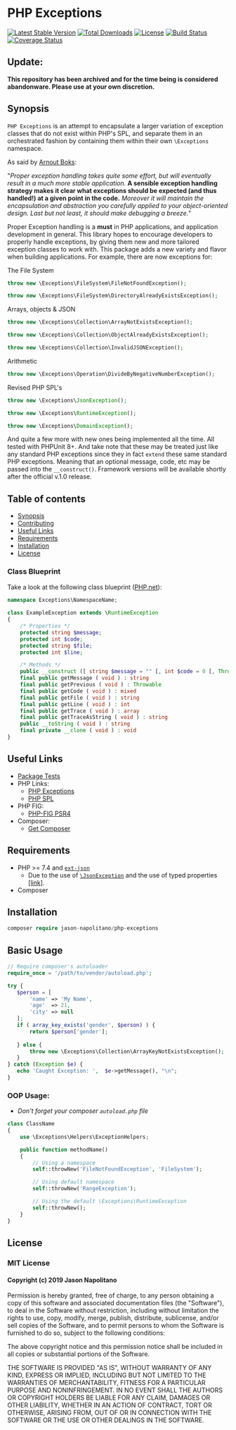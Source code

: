 # PHP Exceptions

[![Latest Stable Version](https://poser.pugx.org/jason-napolitano/php-exceptions/version)](https://packagist.org/packages/jason-napolitano/php-exceptions)
[![Total Downloads](https://poser.pugx.org/jason-napolitano/php-exceptions/downloads)](https://packagist.org/packages/jason-napolitano/php-exceptions)
[![License](https://poser.pugx.org/jason-napolitano/php-exceptions/license)](https://packagist.org/packages/jason-napolitano/php-exceptions)
[![Build Status](https://travis-ci.com/jason-napolitano/PHP-Exceptions.svg?branch=master)](https://travis-ci.com/jason-napolitano/PHP-Exceptions)
[![Coverage Status](https://coveralls.io/repos/github/jason-napolitano/PHP-Exceptions/badge.svg?branch=master)](https://coveralls.io/github/jason-napolitano/PHP-Exceptions?branch=development)

## Update:
**This repository has been archived and for the time being is considered abandonware. Please use at your own discretion.**

## Synopsis
`PHP Exceptions` is an attempt to encapsulate a larger variation of exception classes that do not exist 
within PHP's SPL, and separate them in an orchestrated fashion by containing them within their own 
`\Exceptions` namespace.

As said by [Arnout Boks](https://www.moxio.com/blog/34/best-practices-for-php-exception-handling):

"_Proper exception handling takes quite some effort, but will eventually result in a much more stable 
application._ **A sensible exception handling strategy makes it clear what exceptions should be expected 
(and thus handled!) at a given point in the code.** _Moreover it will maintain the encapsulation and 
abstraction you carefully applied to your object-oriented design. Last but not least, it should make 
debugging a breeze._"

Proper Exception handling is a **must** in PHP applications, and application development in general. 
This library hopes to encourage developers to properly handle exceptions, by giving them new and more 
tailored exception classes to work with. This package adds a new variety and flavor when
building applications. For example, there are now exceptions for:

The File System
```php
throw new \Exceptions\FileSystem\FileNotFoundException();
```
```php
throw new \Exceptions\FileSystem\DirectoryAlreadyExistsException();
```

Arrays, objects & JSON
```php
throw new \Exceptions\Collection\ArrayNotExistsException();
```
```php
throw new \Exceptions\Collection\ObjectAlreadyExistsException();
```
```php
throw new \Exceptions\Collection\InvalidJSONException();
```

Arithmetic
```php
throw new \Exceptions\Operation\DivideByNegativeNumberException();
```

Revised PHP SPL's
```php
throw new \Exceptions\JsonException();
```
```php
throw new \Exceptions\RuntimeException();
```
```php
throw new \Exceptions\DomainException();
```

And quite a few more with new ones being implemented all the time. All tested with PHPUnit 8+. And take 
note that these may be treated just like any standard PHP exceptions since they in fact `extend` these same
standard PHP exceptions. Meaning that an optional message, code, etc may be passed into the `__construct()`.
Framework versions will be available shortly after the official v.1.0 release.

## Table of contents
 - [Synopsis](https://github.com/jason-napolitano/PHP-Exceptions/blob/master/README.md#synopsis)
 - [Contributing](https://github.com/jason-napolitano/PHP-Exceptions/blob/master/CONTRIBUTING.md)
 - [Useful Links](https://github.com/jason-napolitano/PHP-Exceptions/blob/master/README.md#useful-links)
 - [Requirements](https://github.com/jason-napolitano/PHP-Exceptions/blob/master/README.md#requirements)
 - [Installation](https://github.com/jason-napolitano/PHP-Exceptions/blob/master/README.md#installation)
 - [License](https://github.com/jason-napolitano/PHP-Exceptions/blob/master/README.md#license)
 
### Class Blueprint
Take a look at the following class blueprint ([PHP.net](https://www.php.net/manual/en/class.exception.php)):

```php
namespace Exceptions\NamespaceName;
    
class ExampleException extends \RuntimeException
{
    /* Properties */
    protected string $message;
    protected int $code;
    protected string $file;
    protected int $line;

    /* Methods */
    public __construct ([ string $message = "" [, int $code = 0 [, Throwable $previous = NULL ]]] )
    final public getMessage ( void ) : string
    final public getPrevious ( void ) : Throwable
    final public getCode ( void ) : mixed
    final public getFile ( void ) : string
    final public getLine ( void ) : int
    final public getTrace ( void ) : array
    final public getTraceAsString ( void ) : string
    public __toString ( void ) : string
    final private __clone ( void ) : void
}

```

## Useful Links
 - [Package Tests](https://github.com/jason-napolitano/PHP-Exceptions/tree/master/tests)
 - PHP Links:
   - [PHP Exceptions](https://www.php.net/manual/en/language.exceptions.php)
   - [PHP SPL](https://www.php.net/manual/en/spl.exceptions.php)
 - PHP FIG:
   - [PHP-FIG PSR4](https://www.php-fig.org/psr/psr-4/)
 - Composer:
   - [Get Composer](https://getcomposer.org/)
   
 ## Requirements
  - PHP >= 7.4 and [`ext-json`](https://www.php.net/manual/en/book.json.php)
    - Due to the use of [`\JsonException`](https://www.php.net/manual/en/class.jsonexception.php) and the use of typed properties [[link]](https://www.php.net/manual/en/migration74.new-features.php).
  - Composer
 
 ## Installation
 ```php
 composer require jason-napolitano/php-exceptions
 ```
 
 ## Basic Usage
 ```php
// Require composer's autoloader
require_once = '/path/to/vendor/autoload.php';
 
try {
	$person = [
		'name' => 'My Name',
		'age'  => 21,
		'city' => null
	];
	if ( array_key_exists('gender', $person) ) {
	    return $person['gender'];
	    
	} else {
		throw new \Exceptions\Collection\ArrayKeyNotExistsException();
	}
} catch (Exception $e) {
	echo 'Caught Exception: ',  $e->getMessage(), "\n";
}
```

### OOP Usage:
 * _Don't forget your composer `autoload.php` file_
```php
class ClassName
{
    use \Exceptions\Helpers\ExceptionHelpers;

    public function methodName()
    {
        // Using a namespace
        self::throwNew('FileNotFoundException', 'FileSystem');

        // Using default namespace
        self::throwNew('RangeException');

        // Using the default \Exceptions\RuntimeException
        self::throwNew();
    }
}
```

 ## License
 ### MIT License
 
 #### Copyright (c) 2019 Jason Napolitano
 
 Permission is hereby granted, free of charge, to any person obtaining a copy
 of this software and associated documentation files (the "Software"), to deal
 in the Software without restriction, including without limitation the rights
 to use, copy, modify, merge, publish, distribute, sublicense, and/or sell
 copies of the Software, and to permit persons to whom the Software is
 furnished to do so, subject to the following conditions:
 
 The above copyright notice and this permission notice shall be included in all
 copies or substantial portions of the Software.
 
 THE SOFTWARE IS PROVIDED "AS IS", WITHOUT WARRANTY OF ANY KIND, EXPRESS OR
 IMPLIED, INCLUDING BUT NOT LIMITED TO THE WARRANTIES OF MERCHANTABILITY,
 FITNESS FOR A PARTICULAR PURPOSE AND NONINFRINGEMENT. IN NO EVENT SHALL THE
 AUTHORS OR COPYRIGHT HOLDERS BE LIABLE FOR ANY CLAIM, DAMAGES OR OTHER
 LIABILITY, WHETHER IN AN ACTION OF CONTRACT, TORT OR OTHERWISE, ARISING FROM,
 OUT OF OR IN CONNECTION WITH THE SOFTWARE OR THE USE OR OTHER DEALINGS IN THE
 SOFTWARE.
